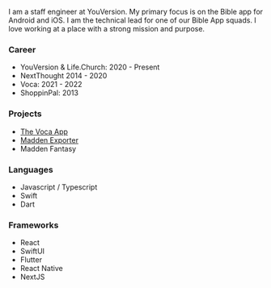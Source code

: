 I am a staff engineer at YouVersion. My primary focus is on the Bible app for Android and iOS. I am the technical lead for one of our Bible App squads. I love working at a place with a strong mission and purpose. 

### Career
- YouVersion & Life.Church: 2020 - Present
- NextThought 2014 - 2020
- Voca: 2021 - 2022
- ShoppinPal: 2013

### Projects
- [The Voca App](https://www.thevoca.app/)
- [Madden Exporter](https://www.maddenexporter.com/)
- Madden Fantasy

### Languages
- Javascript / Typescript
- Swift
- Dart

### Frameworks
- React
- SwiftUI
- Flutter
- React Native
- NextJS
